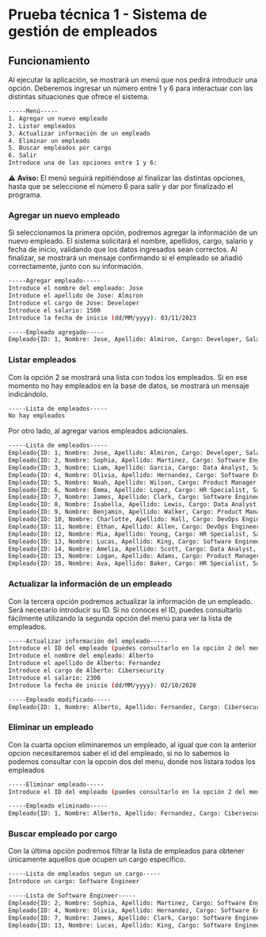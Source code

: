# Prueba técnica 1 - Sistema de gestión de empleados
## Funcionamiento
Al ejecutar la aplicación, se mostrará un menú que nos pedirá introducir una opción. Deberemos ingresar un número entre 1 y 6 para interactuar con las distintas situaciones que ofrece el sistema.
```bash
-----Menú-----
1. Agregar un nuevo empleado
2. Listar empleados
3. Actualizar información de un empleado
4. Eliminar un empleado
5. Buscar empleados por cargo
6. Salir
Introduce una de las opciones entre 1 y 6: 
```
 ⚠️ **Aviso:** El menú seguirá repitiéndose al finalizar las distintas opciones, hasta que se seleccione el número 6 para salir y dar por finalizado el programa.
### Agregar un nuevo empleado
Si seleccionamos la primera opción, podremos agregar la información de un nuevo empleado. El sistema solicitará el nombre, apellidos, cargo, salario y fecha de inicio, validando que los datos ingresados sean correctos. Al finalizar, se mostrará un mensaje confirmando si el empleado se añadió correctamente, junto con su información.
```bash
-----Agregar empleado-----
Introduce el nombre del empleado: Jose
Introduce el apellido de Jose: Almiron
Introduce el cargo de Jose: Developer
Introduce el salario: 1500
Introduce la fecha de inicio (dd/MM/yyyy): 03/11/2023

-----Empleado agregado-----
Empleado{ID: 1, Nombre: Jose, Apellido: Almiron, Cargo: Developer, Salario: 1500.0, Fecha de inicio: 03/11/2023}
```
### Listar empleados
Con la opción 2 se mostrará una lista con todos los empleados. Si en ese momento no hay empleados en la base de datos, se mostrará un mensaje indicándolo.
```bash
-----Lista de empleados-----
No hay empleados
```
Por otro lado, al agregar varios empleados adicionales.
```bash
-----Lista de empleados-----
Empleado{ID: 1, Nombre: Jose, Apellido: Almiron, Cargo: Developer, Salario: 1500.0, Fecha de inicio: 03/11/2023}
Empleado{ID: 2, Nombre: Sophia, Apellido: Martinez, Cargo: Software Engineer, Salario: 72000.0, Fecha de inicio: 12/09/2021}
Empleado{ID: 3, Nombre: Liam, Apellido: Garcia, Cargo: Data Analyst, Salario: 67000.0, Fecha de inicio: 14/01/2020}
Empleado{ID: 4, Nombre: Olivia, Apellido: Hernandez, Cargo: Software Engineer, Salario: 75000.0, Fecha de inicio: 18/06/2022}
Empleado{ID: 5, Nombre: Noah, Apellido: Wilson, Cargo: Product Manager, Salario: 88000.0, Fecha de inicio: 23/08/2019}
Empleado{ID: 6, Nombre: Emma, Apellido: Lopez, Cargo: HR Specialist, Salario: 56000.0, Fecha de inicio: 30/10/2020}
Empleado{ID: 7, Nombre: James, Apellido: Clark, Cargo: Software Engineer, Salario: 74000.0, Fecha de inicio: 15/03/2021}
Empleado{ID: 8, Nombre: Isabella, Apellido: Lewis, Cargo: Data Analyst, Salario: 66000.0, Fecha de inicio: 05/12/2018}
Empleado{ID: 9, Nombre: Benjamin, Apellido: Walker, Cargo: Product Manager, Salario: 87000.0, Fecha de inicio: 22/04/2022}
Empleado{ID: 10, Nombre: Charlotte, Apellido: Hall, Cargo: DevOps Engineer, Salario: 79000.0, Fecha de inicio: 10/11/2020}
Empleado{ID: 11, Nombre: Ethan, Apellido: Allen, Cargo: DevOps Engineer, Salario: 77000.0, Fecha de inicio: 01/01/2023}
Empleado{ID: 12, Nombre: Mia, Apellido: Young, Cargo: HR Specialist, Salario: 58000.0, Fecha de inicio: 07/07/2021}
Empleado{ID: 13, Nombre: Lucas, Apellido: King, Cargo: Software Engineer, Salario: 71000.0, Fecha de inicio: 03/05/2019}
Empleado{ID: 14, Nombre: Amelia, Apellido: Scott, Cargo: Data Analyst, Salario: 64000.0, Fecha de inicio: 21/09/2022}
Empleado{ID: 15, Nombre: Logan, Apellido: Adams, Cargo: Product Manager, Salario: 90000.0, Fecha de inicio: 25/03/2023}
Empleado{ID: 16, Nombre: Ava, Apellido: Baker, Cargo: HR Specialist, Salario: 57000.0, Fecha de inicio: 19/08/2020}
```
### Actualizar la información de un empleado
Con la tercera opción podremos actualizar la información de un empleado. Será necesario introducir su ID. Si no conoces el ID, puedes consultarlo fácilmente utilizando la segunda opción del menú para ver la lista de empleados.
```bash
-----Actualizar información del empleado-----
Introduce el ID del empleado (puedes consultarlo en la opción 2 del menú): 1
Introduce el nombre del empleado: Alberto
Introduce el apellido de Alberto: Fernandez
Introduce el cargo de Alberto: Cibersecurity
Introduce el salario: 2300
Introduce la fecha de inicio (dd/MM/yyyy): 02/10/2020

-----Empleado modificado-----
Empleado{ID: 1, Nombre: Alberto, Apellido: Fernandez, Cargo: Cibersecurity, Salario: 2300.0, Fecha de inicio: 02/10/2020}
```
### Eliminar un empleado
Con la cuarta opcion eliminaremos un empleado, al igual que con la anterior opcion necesitaremos saber el id del empleado, si no lo sabemos lo podemos consultar con la opcoin dos del menu, donde nos listara todos los empleados
```bash
-----Eliminar empleado-----
Introduce el ID del empleado (puedes consultarlo en la opción 2 del menú): 1

-----Empleado eliminado-----
Empleado{ID: 1, Nombre: Alberto, Apellido: Fernandez, Cargo: Cibersecurity, Salario: 2300.0, Fecha de inicio: 02/10/2020}
```
### Buscar empleado por cargo
Con la última opción podremos filtrar la lista de empleados para obtener únicamente aquellos que ocupen un cargo específico.
```bash
-----Lista de empleados segun un cargo-----
Introduce un cargo: Software Engineer

-----Lista de Software Engineer-----
Empleado{ID: 2, Nombre: Sophia, Apellido: Martinez, Cargo: Software Engineer, Salario: 72000.0, Fecha de inicio: 12/09/2021}
Empleado{ID: 4, Nombre: Olivia, Apellido: Hernandez, Cargo: Software Engineer, Salario: 75000.0, Fecha de inicio: 18/06/2022}
Empleado{ID: 7, Nombre: James, Apellido: Clark, Cargo: Software Engineer, Salario: 74000.0, Fecha de inicio: 15/03/2021}
Empleado{ID: 13, Nombre: Lucas, Apellido: King, Cargo: Software Engineer, Salario: 71000.0, Fecha de inicio: 03/05/2019}
```
